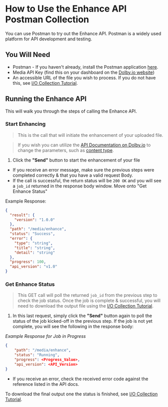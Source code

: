 # How to Use the Enhance API Postman Collection

You can use Postman to try out the Enhance API. Postman is a widely used platform for API development and testing.

## You Will Need

- Postman - If you haven't already, install the Postman application [here](https://www.postman.com/downloads/).
- Media API Key (find this on your dashboard on the [Dolby.io website](https://dolby.io/))
- An accessible URL of the file you wish to process. If you do not have this, see [I/O Collection Tutorial](docs/How-to-Use-Enhance-Collection.md).

## Running the Enhance API

This will walk you through the steps of calling the Enhance API.

### Start Enhancing

> This is the call that will initiate the enhancement of your uploaded file.

> If you wish you can utilize the [API Documentation on Dolby.io](https://dolby.io/developers/media-processing/api-reference/analyze) to change the parameters, such as [content type](https://docs.dolby.io/media-apis/docs/how-to-improve-audio-by-content-type).

1. Click the **"Send"** button to start the enhancement of your file

- If you receive an error message, make sure the previous steps were completed correctly & that you have a valid request Body.
- If the call is successful, the return status will be `200 OK` and you will see a `job_id` returned in the response body window. Move onto "Get Enhance Status"

Example Response:

```json
{
  "result": {
    "version": "1.0.0"
  },
  "path": "/media/enhance",
  "status": "Success",
  "error": {
    "type": "string",
    "title": "string",
    "detail": "string"
  },
  "progress": 100,
  "api_version": "v1.0"
}
```

### Get Enhance Status

> This GET call will poll the returned `job_id` from the previous step to check the job status. Once the job is complete & successful, you will need to download the output file using the [I/O Collection Tutorial](docs/How-to-Use-Enhance-Collection.md).

1. In this last request, simply click the **"Send"** button again to poll the status of the job kicked-off in the previous step. If the job is not yet complete, you will see the following in the response body:

_Example Response for Job in Progress_

```json
{
    "path": "/media/enhance",
    "status": "Running",
    "progress": <Progress_Value>,
    "api_version": <API_Version>
}
```

- If you receive an error, check the received error code against the reference listed in the API docs.

To download the final output one the status is finished, see [I/O Collection Tutorial](docs/How-to-Use-Enhance-Collection.md).
